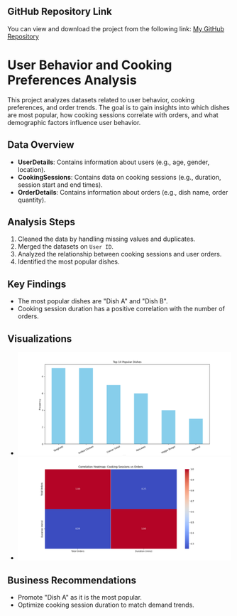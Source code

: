 ## GitHub Repository Link
You can view and download the project from the following link: [My GitHub Repository](https://github.com/Ashwani-Patel1/user-behavior-cooking-analysis)



# User Behavior and Cooking Preferences Analysis

This project analyzes datasets related to user behavior, cooking preferences, and order trends. The goal is to gain insights into which dishes are most popular, how cooking sessions correlate with orders, and what demographic factors influence user behavior.

## Data Overview
- **UserDetails**: Contains information about users (e.g., age, gender, location).
- **CookingSessions**: Contains data on cooking sessions (e.g., duration, session start and end times).
- **OrderDetails**: Contains information about orders (e.g., dish name, order quantity).

## Analysis Steps
1. Cleaned the data by handling missing values and duplicates.
2. Merged the datasets on `User ID`.
3. Analyzed the relationship between cooking sessions and user orders.
4. Identified the most popular dishes.

## Key Findings
- The most popular dishes are "Dish A" and "Dish B".
- Cooking session duration has a positive correlation with the number of orders.

## Visualizations
- ![Popular Dishes](popular_dishes.png)
- ![Correlation Heatmap](correlation_heatmap.png)

## Business Recommendations
- Promote "Dish A" as it is the most popular.
- Optimize cooking session duration to match demand trends.
